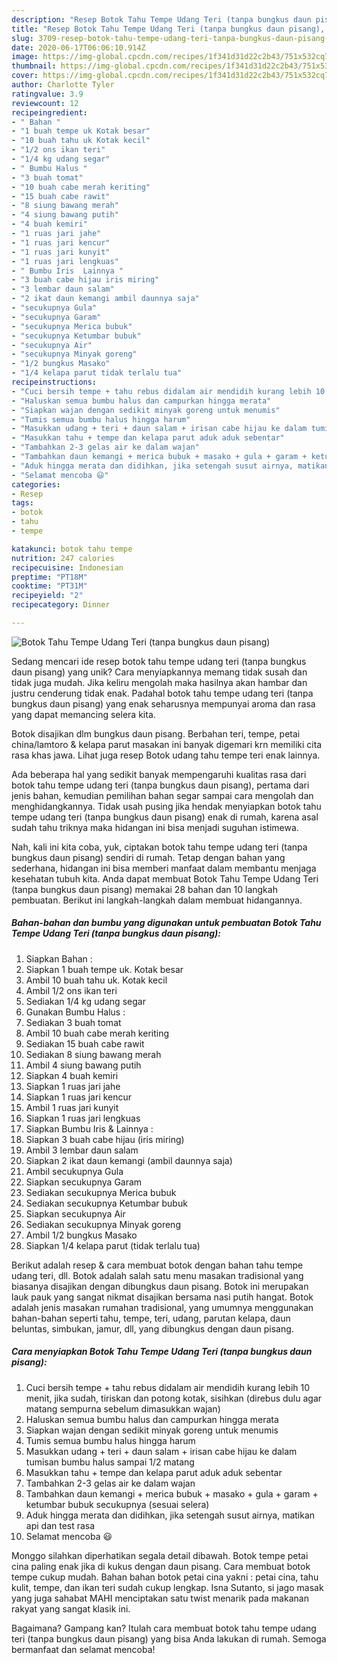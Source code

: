 ```yaml
---
description: "Resep Botok Tahu Tempe Udang Teri (tanpa bungkus daun pisang), Lezat Sekali"
title: "Resep Botok Tahu Tempe Udang Teri (tanpa bungkus daun pisang), Lezat Sekali"
slug: 3709-resep-botok-tahu-tempe-udang-teri-tanpa-bungkus-daun-pisang-lezat-sekali
date: 2020-06-17T06:06:10.914Z
image: https://img-global.cpcdn.com/recipes/1f341d31d22c2b43/751x532cq70/botok-tahu-tempe-udang-teri-tanpa-bungkus-daun-pisang-foto-resep-utama.jpg
thumbnail: https://img-global.cpcdn.com/recipes/1f341d31d22c2b43/751x532cq70/botok-tahu-tempe-udang-teri-tanpa-bungkus-daun-pisang-foto-resep-utama.jpg
cover: https://img-global.cpcdn.com/recipes/1f341d31d22c2b43/751x532cq70/botok-tahu-tempe-udang-teri-tanpa-bungkus-daun-pisang-foto-resep-utama.jpg
author: Charlotte Tyler
ratingvalue: 3.9
reviewcount: 12
recipeingredient:
- " Bahan "
- "1 buah tempe uk Kotak besar"
- "10 buah tahu uk Kotak kecil"
- "1/2 ons ikan teri"
- "1/4 kg udang segar"
- " Bumbu Halus "
- "3 buah tomat"
- "10 buah cabe merah keriting"
- "15 buah cabe rawit"
- "8 siung bawang merah"
- "4 siung bawang putih"
- "4 buah kemiri"
- "1 ruas jari jahe"
- "1 ruas jari kencur"
- "1 ruas jari kunyit"
- "1 ruas jari lengkuas"
- " Bumbu Iris  Lainnya "
- "3 buah cabe hijau iris miring"
- "3 lembar daun salam"
- "2 ikat daun kemangi ambil daunnya saja"
- "secukupnya Gula"
- "secukupnya Garam"
- "secukupnya Merica bubuk"
- "secukupnya Ketumbar bubuk"
- "secukupnya Air"
- "secukupnya Minyak goreng"
- "1/2 bungkus Masako"
- "1/4 kelapa parut tidak terlalu tua"
recipeinstructions:
- "Cuci bersih tempe + tahu rebus didalam air mendidih kurang lebih 10 menit, jika sudah, tiriskan dan potong kotak, sisihkan (direbus dulu agar matang sempurna sebelum dimasukkan wajan)"
- "Haluskan semua bumbu halus dan campurkan hingga merata"
- "Siapkan wajan dengan sedikit minyak goreng untuk menumis"
- "Tumis semua bumbu halus hingga harum"
- "Masukkan udang + teri + daun salam + irisan cabe hijau ke dalam tumisan bumbu halus sampai 1/2 matang"
- "Masukkan tahu + tempe dan kelapa parut aduk aduk sebentar"
- "Tambahkan 2-3 gelas air ke dalam wajan"
- "Tambahkan daun kemangi + merica bubuk + masako + gula + garam + ketumbar bubuk secukupnya (sesuai selera)"
- "Aduk hingga merata dan didihkan, jika setengah susut airnya, matikan api dan test rasa"
- "Selamat mencoba 😃"
categories:
- Resep
tags:
- botok
- tahu
- tempe

katakunci: botok tahu tempe 
nutrition: 247 calories
recipecuisine: Indonesian
preptime: "PT18M"
cooktime: "PT31M"
recipeyield: "2"
recipecategory: Dinner

---
```



![Botok Tahu Tempe Udang Teri (tanpa bungkus daun pisang)](https://img-global.cpcdn.com/recipes/1f341d31d22c2b43/751x532cq70/botok-tahu-tempe-udang-teri-tanpa-bungkus-daun-pisang-foto-resep-utama.jpg)

Sedang mencari ide resep botok tahu tempe udang teri (tanpa bungkus daun pisang) yang unik? Cara menyiapkannya memang tidak susah dan tidak juga mudah. Jika keliru mengolah maka hasilnya akan hambar dan justru cenderung tidak enak. Padahal botok tahu tempe udang teri (tanpa bungkus daun pisang) yang enak seharusnya mempunyai aroma dan rasa yang dapat memancing selera kita.

Botok disajikan dlm bungkus daun pisang. Berbahan teri, tempe, petai china/lamtoro &amp; kelapa parut masakan ini banyak digemari krn memiliki cita rasa khas jawa. Lihat juga resep Botok udang tahu tempe teri enak lainnya.

Ada beberapa hal yang sedikit banyak mempengaruhi kualitas rasa dari botok tahu tempe udang teri (tanpa bungkus daun pisang), pertama dari jenis bahan, kemudian pemilihan bahan segar sampai cara mengolah dan menghidangkannya. Tidak usah pusing jika hendak menyiapkan botok tahu tempe udang teri (tanpa bungkus daun pisang) enak di rumah, karena asal sudah tahu triknya maka hidangan ini bisa menjadi suguhan istimewa.


Nah, kali ini kita coba, yuk, ciptakan botok tahu tempe udang teri (tanpa bungkus daun pisang) sendiri di rumah. Tetap dengan bahan yang sederhana, hidangan ini bisa memberi manfaat dalam membantu menjaga kesehatan tubuh kita. Anda dapat membuat Botok Tahu Tempe Udang Teri (tanpa bungkus daun pisang) memakai 28 bahan dan 10 langkah pembuatan. Berikut ini langkah-langkah dalam membuat hidangannya.

<!--inarticleads1-->

##### Bahan-bahan dan bumbu yang digunakan untuk pembuatan Botok Tahu Tempe Udang Teri (tanpa bungkus daun pisang):

1. Siapkan  Bahan :
1. Siapkan 1 buah tempe uk. Kotak besar
1. Ambil 10 buah tahu uk. Kotak kecil
1. Ambil 1/2 ons ikan teri
1. Sediakan 1/4 kg udang segar
1. Gunakan  Bumbu Halus :
1. Sediakan 3 buah tomat
1. Ambil 10 buah cabe merah keriting
1. Sediakan 15 buah cabe rawit
1. Sediakan 8 siung bawang merah
1. Ambil 4 siung bawang putih
1. Siapkan 4 buah kemiri
1. Siapkan 1 ruas jari jahe
1. Siapkan 1 ruas jari kencur
1. Ambil 1 ruas jari kunyit
1. Siapkan 1 ruas jari lengkuas
1. Siapkan  Bumbu Iris &amp; Lainnya :
1. Siapkan 3 buah cabe hijau (iris miring)
1. Ambil 3 lembar daun salam
1. Siapkan 2 ikat daun kemangi (ambil daunnya saja)
1. Ambil secukupnya Gula
1. Siapkan secukupnya Garam
1. Sediakan secukupnya Merica bubuk
1. Sediakan secukupnya Ketumbar bubuk
1. Siapkan secukupnya Air
1. Sediakan secukupnya Minyak goreng
1. Ambil 1/2 bungkus Masako
1. Siapkan 1/4 kelapa parut (tidak terlalu tua)


Berikut adalah resep &amp; cara membuat botok dengan bahan tahu tempe udang teri, dll. Botok adalah salah satu menu masakan tradisional yang biasanya disajikan dengan dibungkus daun pisang. Botok ini merupakan lauk pauk yang sangat nikmat disajikan bersama nasi putih hangat. Botok adalah jenis masakan rumahan tradisional, yang umumnya menggunakan bahan-bahan seperti tahu, tempe, teri, udang, parutan kelapa, daun beluntas, simbukan, jamur, dll, yang dibungkus dengan daun pisang. 

<!--inarticleads2-->

##### Cara menyiapkan Botok Tahu Tempe Udang Teri (tanpa bungkus daun pisang):

1. Cuci bersih tempe + tahu rebus didalam air mendidih kurang lebih 10 menit, jika sudah, tiriskan dan potong kotak, sisihkan (direbus dulu agar matang sempurna sebelum dimasukkan wajan)
1. Haluskan semua bumbu halus dan campurkan hingga merata
1. Siapkan wajan dengan sedikit minyak goreng untuk menumis
1. Tumis semua bumbu halus hingga harum
1. Masukkan udang + teri + daun salam + irisan cabe hijau ke dalam tumisan bumbu halus sampai 1/2 matang
1. Masukkan tahu + tempe dan kelapa parut aduk aduk sebentar
1. Tambahkan 2-3 gelas air ke dalam wajan
1. Tambahkan daun kemangi + merica bubuk + masako + gula + garam + ketumbar bubuk secukupnya (sesuai selera)
1. Aduk hingga merata dan didihkan, jika setengah susut airnya, matikan api dan test rasa
1. Selamat mencoba 😃


Monggo silahkan diperhatikan segala detail dibawah. Botok tempe petai cina paling enak jika di kukus dengan daun pisang. Cara membuat botok tempe cukup mudah. Bahan bahan botok petai cina yakni : petai cina, tahu kulit, tempe, dan ikan teri sudah cukup lengkap. Isna Sutanto, si jago masak yang juga sahabat MAHI menciptakan satu twist menarik pada makanan rakyat yang sangat klasik ini. 

Bagaimana? Gampang kan? Itulah cara membuat botok tahu tempe udang teri (tanpa bungkus daun pisang) yang bisa Anda lakukan di rumah. Semoga bermanfaat dan selamat mencoba!
